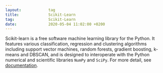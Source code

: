 ```yaml
---
layout:            tag
title:             Scikit-Learn
tag:               Scikit-Learn
date:              2020-05-04 11:02:00 +0200
---
```

Scikit-learn is a free software machine learning library for the Python. It
features various classification, regression and clustering algorithms including
support vector machines, random forests, gradient boosting, k-means and DBSCAN,
and is designed to interoperate with the Python numerical and scientific
libraries `NumPy` and `SciPy`. 
For more detail, see [documentation][doc].

[doc]:https://scikit-learn.org/stable/index.html
